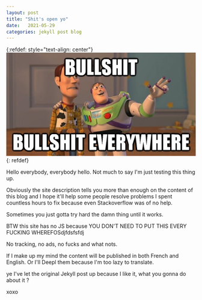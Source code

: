 ```yaml
---
layout: post
title: "Shit's open yo"
date:   2021-05-29
categories: jekyll post blog
---
```


{:refdef: style="text-align: center"}
![It's bullshit](/assets/images/bullshit.jpg)
{: refdef}

Hello everybody, everybody hello. Not much to say I'm just testing
this thing up.

Obviously the site description tells you more than enough on the content
of this blog and I hope it'll help some people resolve problems
I spent countless hours to fix because even Stackoverflow was of no help.

Sometimes you just gotta try hard the damn thing until it works.

BTW this site has no JS because YOU DON'T NEED TO PUT THIS EVERY FUCKING WHEREFOSdjfdsfsfdj

No tracking, no ads, no fucks and what nots.

If I make up my mind the content will be published in both French and English. Or I'll Deepl 
them because I'm too lazy to translate. 

ye I've let the original Jekyll post up because I like it, what you gonna do about it ?

xoxo
